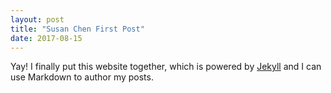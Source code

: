 ```yaml
---
layout: post
title: "Susan Chen First Post"
date: 2017-08-15
---
```


Yay! I finally put this website together, which is powered by [Jekyll](http://jekyllrb.com) and I can use Markdown to author my posts.
